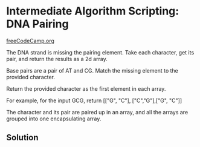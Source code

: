 # Intermediate Algorithm Scripting: DNA Pairing

[freeCodeCamp.org](https://www.freecodecamp.org/learn/javascript-algorithms-and-data-structures/intermediate-algorithm-scripting/dna-pairing)

The DNA strand is missing the pairing element. Take each character, get its pair, and return the results as a 2d array.

Base pairs are a pair of AT and CG. Match the missing element to the provided character.

Return the provided character as the first element in each array.

For example, for the input GCG, return [["G", "C"], ["C","G"],["G", "C"]]

The character and its pair are paired up in an array, and all the arrays are grouped into one encapsulating array.

## Solution

```javascript

```
